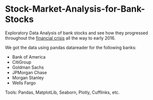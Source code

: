 # Stock-Market-Analysis-for-Bank-Stocks
Exploratory Data Analysis of bank stocks and see how they progressed throughout the [financial crisis](https://en.wikipedia.org/wiki/Financial_crisis_of_2007%E2%80%9308) all the way to early 2016.

We got the data using pandas datareader for the following banks:
*  Bank of America
* CitiGroup
* Goldman Sachs
* JPMorgan Chase
* Morgan Stanley
* Wells Fargo

Tools: Pandas, MatplotLib, Seaborn, Plotly, Cufflinks, etc.
